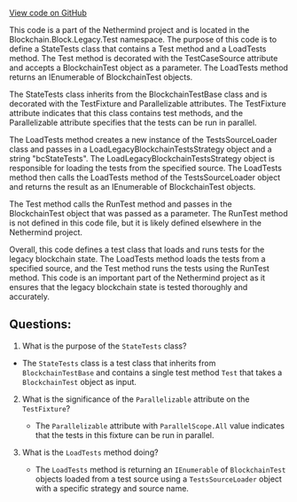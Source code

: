 [View code on GitHub](https://github.com/NethermindEth/nethermind/src/Nethermind/Ethereum.Blockchain.Block.Legacy.Test/StateTests.cs)

This code is a part of the Nethermind project and is located in the Blockchain.Block.Legacy.Test namespace. The purpose of this code is to define a StateTests class that contains a Test method and a LoadTests method. The Test method is decorated with the TestCaseSource attribute and accepts a BlockchainTest object as a parameter. The LoadTests method returns an IEnumerable of BlockchainTest objects.

The StateTests class inherits from the BlockchainTestBase class and is decorated with the TestFixture and Parallelizable attributes. The TestFixture attribute indicates that this class contains test methods, and the Parallelizable attribute specifies that the tests can be run in parallel.

The LoadTests method creates a new instance of the TestsSourceLoader class and passes in a LoadLegacyBlockchainTestsStrategy object and a string "bcStateTests". The LoadLegacyBlockchainTestsStrategy object is responsible for loading the tests from the specified source. The LoadTests method then calls the LoadTests method of the TestsSourceLoader object and returns the result as an IEnumerable of BlockchainTest objects.

The Test method calls the RunTest method and passes in the BlockchainTest object that was passed as a parameter. The RunTest method is not defined in this code file, but it is likely defined elsewhere in the Nethermind project.

Overall, this code defines a test class that loads and runs tests for the legacy blockchain state. The LoadTests method loads the tests from a specified source, and the Test method runs the tests using the RunTest method. This code is an important part of the Nethermind project as it ensures that the legacy blockchain state is tested thoroughly and accurately.
## Questions: 
 1. What is the purpose of the `StateTests` class?
   - The `StateTests` class is a test class that inherits from `BlockchainTestBase` and contains a single test method `Test` that takes a `BlockchainTest` object as input.

2. What is the significance of the `Parallelizable` attribute on the `TestFixture`?
   - The `Parallelizable` attribute with `ParallelScope.All` value indicates that the tests in this fixture can be run in parallel.

3. What is the `LoadTests` method doing?
   - The `LoadTests` method is returning an `IEnumerable` of `BlockchainTest` objects loaded from a test source using a `TestsSourceLoader` object with a specific strategy and source name.